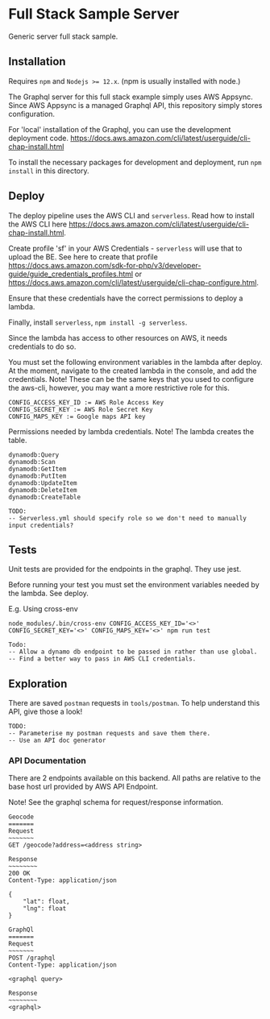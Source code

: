 # Full Stack Sample Server

Generic server full stack sample.

## Installation

Requires `npm` and `Nodejs >= 12.x`. (npm is usually installed with node.)

The Graphql server for this full stack example simply uses AWS Appsync. Since AWS Appsync is a managed Graphql API, this repository simply stores configuration.

For 'local' installation of the Graphql, you can use the development deployment code.
https://docs.aws.amazon.com/cli/latest/userguide/cli-chap-install.html

To install the necessary packages for development and deployment, run `npm install` in this directory.

## Deploy

The deploy pipeline uses the AWS CLI and `serverless`. Read how to install the AWS CLI here https://docs.aws.amazon.com/cli/latest/userguide/cli-chap-install.html.

Create profile 'sf' in your AWS Credentials - `serverless` will use that to upload the BE. See here to create that profile https://docs.aws.amazon.com/sdk-for-php/v3/developer-guide/guide_credentials_profiles.html or https://docs.aws.amazon.com/cli/latest/userguide/cli-chap-configure.html.

Ensure that these credentials have the correct permissions to deploy a lambda.

Finally, install `serverless`, `npm install -g serverless`.

Since the lambda has access to other resources on AWS, it needs credentials to do so.

You must set the following environment variables in the lambda after deploy. At the moment, navigate to the created lambda in the console, and add the credentials.
Note! These can be the same keys that you used to configure the aws-cli, however, you may want a more restrictive role for this.

```
CONFIG_ACCESS_KEY_ID := AWS Role Access Key
CONFIG_SECRET_KEY := AWS Role Secret Key
CONFIG_MAPS_KEY := Google maps API key
```

Permissions needed by lambda credentials. Note! The lambda creates the table.

```
dynamodb:Query
dynamodb:Scan
dynamodb:GetItem
dynamodb:PutItem
dynamodb:UpdateItem
dynamodb:DeleteItem
dynamodb:CreateTable
```

```
TODO:
-- Serverless.yml should specify role so we don't need to manually input credentials?
```

## Tests

Unit tests are provided for the endpoints in the graphql. They use jest.

Before running your test you must set the environment variables needed by the lambda. See deploy.

E.g. Using cross-env

```
node_modules/.bin/cross-env CONFIG_ACCESS_KEY_ID='<>' CONFIG_SECRET_KEY='<>' CONFIG_MAPS_KEY='<>' npm run test
```

```
Todo:
-- Allow a dynamo db endpoint to be passed in rather than use global.
-- Find a better way to pass in AWS CLI credentials.
```

## Exploration

There are saved `postman` requests in `tools/postman`. To help understand this API, give those a look!

```
TODO:
-- Parameterise my postman requests and save them there.
-- Use an API doc generator
```

### API Documentation

There are 2 endpoints available on this backend. All paths are relative to the base host url provided by AWS API Endpoint.

Note! See the graphql schema for request/response information.

```
Geocode
=======
Request
~~~~~~~
GET /geocode?address=<address string>

Response
~~~~~~~~
200 OK
Content-Type: application/json

{
    "lat": float,
    "lng": float
}

```
```
GraphQl
=======
Request
~~~~~~~
POST /graphql
Content-Type: application/json

<graphql query>

Response
~~~~~~~~
<graphql>

```